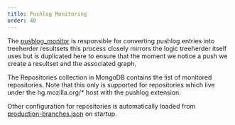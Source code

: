 ```yaml
---
title: Pushlog Monitoring
order: 40
---
```


The [pushlog_monitor](./src/bin/pushlog_monitor.js) is responsible for
converting pushlog entries into treeherder resultsets this process
closely mirrors the logic treeherder itself uses but is duplicated here
to ensure that the moment we notice a push we create a resultset and the
associated graph.

The Repositories collection in MongoDB contains the list of monitored
repositories. Note that this only is supported for repositories which live
under the hg.mozilla.org/* host with the pushlog extension.

Other configuration for repositories is automatically loaded from
[production-branches.json](https://hg.mozilla.org/build/tools/raw-file/default/buildfarm/maintenance/production-branches.json)
on startup.
